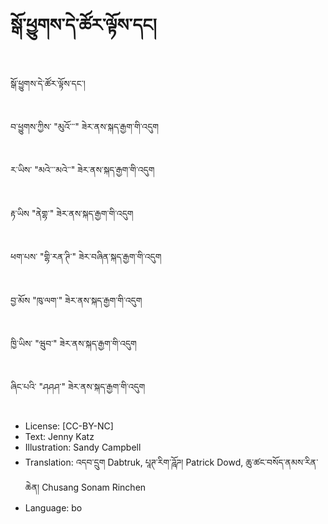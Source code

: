 # སྒོ་ཕྱུགས་དེ་ཚོར་ལྟོས་དང།

##
སྒོ་ཕྱུགས་དེ་ཚོར་ལྟོས་དང་།

##
བ་ཕྱུགས་ཀྱིས་ "མུའོ་་་" ཟེར་ནས་སྐད་རྒྱག་གི་འདུག

##
ར་ཡིས་ "མའེ་་་མའེ་་" ཟེར་ནས་སྐད་རྒྱག་གི་འདུག

##
རྟ་ཡིས "ནེགྷ་" ཟེར་ནས་སྐད་རྒྱག་གི་འདུག

##
ཕག་པས་ "གྷི་རན་ཊི་" ཟེར་བཞིན་སྐད་རྒྱག་གི་འདུག

##
བྱ་མོས "ཁུ་ལག་" ཟེར་ནས་སྐད་རྒྱག་གི་འདུག

##
ཁྱི་ཡིས་ "ཝུབ་" ཟེར་ནས་སྐད་རྒྱག་གི་འདུག

##
ཞིང་པའི་ "ཤཤཤ་" ཟེར་ནས་སྐད་རྒྱག་གི་འདུག

##
* License: [CC-BY-NC]
* Text: Jenny Katz
* Illustration: Sandy Campbell
* Translation: འདབ་དྲུག Dabtruk, པཱཊ་རིག་ཌཱོཌ། Patrick Dowd, ཆུ་ཚང་བསོད་ནམས་རིན་ཆེན། Chusang Sonam Rinchen
* Language: bo
